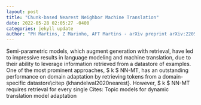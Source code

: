 ```yaml
--- 
layout: post 
title: "Chunk-based Nearest Neighbor Machine Translation" 
date: 2022-05-28 02:05:27 -0400 
categories: jekyll update 
author: "PH Martins, Z Marinho, AFT Martins - arXiv preprint arXiv:2205.12230, 2022" 
--- 
```

Semi-parametric models, which augment generation with retrieval, have led to impressive results in language modeling and machine translation, due to their ability to leverage information retrieved from a datastore of examples. One of the most prominent approaches, $ k $ NN-MT, has an outstanding performance on domain adaptation by retrieving tokens from a domain-specific datastore\citep {khandelwal2020nearest}. However, $ k $ NN-MT requires retrieval for every single Cites: Topic models for dynamic translation model adaptation